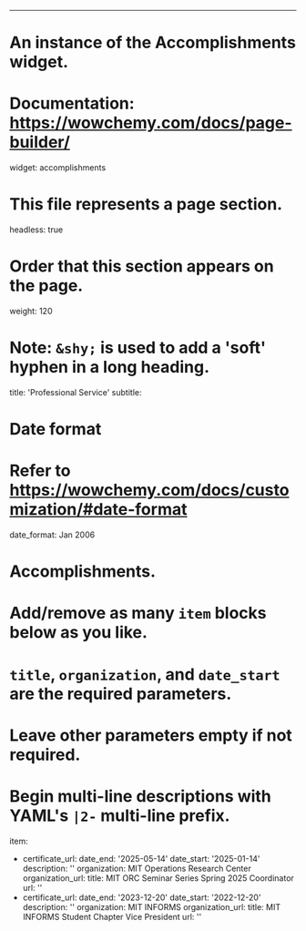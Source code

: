 ---
# An instance of the Accomplishments widget.
# Documentation: https://wowchemy.com/docs/page-builder/
widget: accomplishments

# This file represents a page section.
headless: true

# Order that this section appears on the page.
weight: 120

# Note: `&shy;` is used to add a 'soft' hyphen in a long heading.
title: 'Professional Service'
subtitle:

# Date format
#   Refer to https://wowchemy.com/docs/customization/#date-format
date_format: Jan 2006

# Accomplishments.
#   Add/remove as many `item` blocks below as you like.
#   `title`, `organization`, and `date_start` are the required parameters.
#   Leave other parameters empty if not required.
#   Begin multi-line descriptions with YAML's `|2-` multi-line prefix.
item:
  - certificate_url: 
    date_end: '2025-05-14'
    date_start: '2025-01-14'
    description: ''
    organization: MIT Operations Research Center
    organization_url: 
    title: MIT ORC Seminar Series Spring 2025 Coordinator
    url: ''
  - certificate_url: 
    date_end: '2023-12-20'
    date_start: '2022-12-20'
    description: ''
    organization: MIT INFORMS
    organization_url: 
    title: MIT INFORMS Student Chapter Vice President
    url: ''
